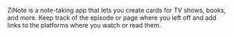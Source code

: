 ZiNote is a note-taking app that lets you create cards for TV shows, books, and more. Keep track of the episode or page where you left off and add links to the platforms where you watch or read them.
